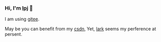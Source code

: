 ### Hi, I'm [lpj](https://brannua.github.io/about/) 👋

I am using [gitee](https://gitee.com/pj-l/).

May be you can benefit from my [csdn](https://blog.csdn.net/Brannua/), Yet, [lark](https://www.feishu.cn/) seems my perference at persent.
